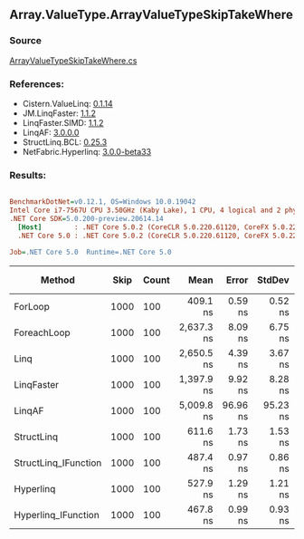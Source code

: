 ﻿## Array.ValueType.ArrayValueTypeSkipTakeWhere

### Source
[ArrayValueTypeSkipTakeWhere.cs](../LinqBenchmarks/Array/ValueType/ArrayValueTypeSkipTakeWhere.cs)

### References:
- Cistern.ValueLinq: [0.1.14](https://www.nuget.org/packages/Cistern.ValueLinq/0.1.14)
- JM.LinqFaster: [1.1.2](https://www.nuget.org/packages/JM.LinqFaster/1.1.2)
- LinqFaster.SIMD: [1.1.2](https://www.nuget.org/packages/LinqFaster.SIMD/1.0.3)
- LinqAF: [3.0.0.0](https://www.nuget.org/packages/LinqAF/3.0.0.0)
- StructLinq.BCL: [0.25.3](https://www.nuget.org/packages/StructLinq.BCL/0.25.3)
- NetFabric.Hyperlinq: [3.0.0-beta33](https://www.nuget.org/packages/NetFabric.Hyperlinq/3.0.0-beta33)

### Results:
``` ini

BenchmarkDotNet=v0.12.1, OS=Windows 10.0.19042
Intel Core i7-7567U CPU 3.50GHz (Kaby Lake), 1 CPU, 4 logical and 2 physical cores
.NET Core SDK=5.0.200-preview.20614.14
  [Host]        : .NET Core 5.0.2 (CoreCLR 5.0.220.61120, CoreFX 5.0.220.61120), X64 RyuJIT
  .NET Core 5.0 : .NET Core 5.0.2 (CoreCLR 5.0.220.61120, CoreFX 5.0.220.61120), X64 RyuJIT

Job=.NET Core 5.0  Runtime=.NET Core 5.0  

```
|               Method | Skip | Count |       Mean |    Error |   StdDev | Ratio | RatioSD |  Gen 0 | Gen 1 | Gen 2 | Allocated |
|--------------------- |----- |------ |-----------:|---------:|---------:|------:|--------:|-------:|------:|------:|----------:|
|              ForLoop | 1000 |   100 |   409.1 ns |  0.59 ns |  0.52 ns |  1.00 |    0.00 |      - |     - |     - |         - |
|          ForeachLoop | 1000 |   100 | 2,637.3 ns |  8.09 ns |  6.75 ns |  6.45 |    0.02 | 0.0153 |     - |     - |      32 B |
|                 Linq | 1000 |   100 | 2,650.5 ns |  4.39 ns |  3.67 ns |  6.48 |    0.01 | 0.1183 |     - |     - |     248 B |
|           LinqFaster | 1000 |   100 | 1,397.9 ns |  9.92 ns |  8.28 ns |  3.42 |    0.02 | 6.7329 |     - |     - |   14096 B |
|               LinqAF | 1000 |   100 | 5,009.8 ns | 96.96 ns | 95.23 ns | 12.27 |    0.21 |      - |     - |     - |         - |
|           StructLinq | 1000 |   100 |   611.6 ns |  1.73 ns |  1.53 ns |  1.49 |    0.00 | 0.0458 |     - |     - |      96 B |
| StructLinq_IFunction | 1000 |   100 |   487.4 ns |  0.97 ns |  0.86 ns |  1.19 |    0.00 |      - |     - |     - |         - |
|            Hyperlinq | 1000 |   100 |   527.9 ns |  1.29 ns |  1.21 ns |  1.29 |    0.00 |      - |     - |     - |         - |
|  Hyperlinq_IFunction | 1000 |   100 |   467.8 ns |  0.99 ns |  0.93 ns |  1.14 |    0.00 |      - |     - |     - |         - |
